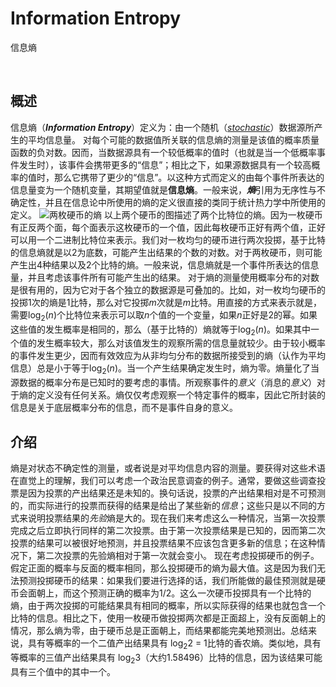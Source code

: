 # Information Entropy
信息熵

<br />

## 概述
信息熵（***Information Entropy***）定义为：由一个随机（[*stochastic*](https://en.wikipedia.org/wiki/Stochastic)）数据源所产生的平均信息量。
对每个可能的数据值所关联的信息熵的测量是该值的概率质量函数的负对数。因而，当数据源具有一个较低概率的值时（也就是当一个低概率事件发生时），该事件会携带更多的“信息”；相比之下，如果源数据具有一个较高概率的值时，那么它携带了更少的“信息”。以这种方式而定义的由每个事件所表达的信息量变为一个随机变量，其期望值就是**信息熵**。一般来说，***熵***引用为无序性与不确定性，并且在信息论中所使用的熵的定义很直接的类同于统计热力学中所使用的定义。
![两枚硬币的熵](http://upload-images.jianshu.io/upload_images/8136508-7d4fd81737e7049e.jpg?imageMogr2/auto-orient/strip%7CimageView2/2/w/1240)
以上两个硬币的图描述了两个比特位的熵。因为一枚硬币有正反两个面，每个面表示这枚硬币的一个值，因此每枚硬币正好有两个值，正好可以用一个二进制比特位来表示。我们对一枚均匀的硬币进行两次投掷，基于比特的信息熵就是以2为底数，可能产生出结果的个数的对数。对于两枚硬币，则可能产生出4种结果以及2个比特的熵。一般来说，信息熵就是一个事件所表达的信息量，并且考虑该事件所有可能产生出的结果。
对于熵的测量使用概率分布的对数是很有用的，因为它对于各个独立的数据源是可叠加的。比如，对一枚均匀硬币的投掷1次的熵是1比特，那么对它投掷*m*次就是*m*比特。用直接的方式来表示就是，需要log<sub>2</sub>(*n*)个比特位来表示可以取*n*个值的一个变量，如果*n*正好是2的幂。如果这些值的发生概率是相同的，那么（基于比特的）熵就等于log<sub>2</sub>(*n*)。如果其中一个值的发生概率较大，那么对该值发生的观察所需的信息量就较少。由于较小概率的事件发生更少，因而有效效应为从非均匀分布的数据所接受到的熵（认作为平均信息）总是小于等于log<sub>2</sub>(*n*)。当一个产生结果确定发生时，熵为零。熵量化了当源数据的概率分布是已知时的要考虑的事情。所观察事件的*意义*（消息的*意义*）对于熵的定义没有任何关系。熵仅仅考虑观察一个特定事件的概率，因此它所封装的信息是关于底层概率分布的信息，而不是事件自身的意义。

## 介绍
熵是对状态不确定性的测量，或者说是对平均信息内容的测量。要获得对这些术语在直觉上的理解，我们可以考虑一个政治民意调查的例子。通常，要做这些调查投票是因为投票的产出结果还是未知的。换句话说，投票的产出结果相对是不可预测的，而实际进行的投票而获得的结果是给出了某些新的*信息*；这些只是以不同的方式来说明投票结果的*先验*熵是大的。现在我们来考虑这么一种情况，当第一次投票完成之后立即执行同样的第二次投票。由于第一次投票结果是已知的，因而第二次投票的结果可以被很好地预测，并且投票结果不应该包含更多新的信息；在这种情况下，第二次投票的先验熵相对于第一次就会变小。
现在考虑投掷硬币的例子。假定正面的概率与反面的概率相同，那么投掷硬币的熵为最大值。这是因为我们无法预测投掷硬币的结果：如果我们要进行选择的话，我们所能做的最佳预测就是硬币会面朝上，而这个预测正确的概率为1/2。这么一次硬币投掷具有一个比特的熵，由于两次投掷的可能结果具有相同的概率，所以实际获得的结果也就包含一个比特的信息。相比之下，使用一枚硬币做投掷两次都是正面超上，没有反面朝上的情况，那么熵为零，由于硬币总是正面朝上，而结果都能完美地预测出。总结来说，具有等概率的一个二值产出结果具有 log<sub>2</sub>2 = 1比特的香农熵。类似地，具有等概率的三值产出结果具有 log<sub>2</sub>3（大约1.58496）比特的信息，因为该结果可能具有三个值中的其中一个。

